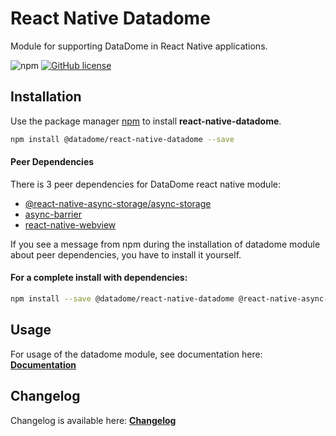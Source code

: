 # React Native Datadome

Module for supporting DataDome in React Native applications.

![npm](https://img.shields.io/npm/v/@datadome/react-native-datadome?label=npm-last-version)
[![GitHub license](https://img.shields.io/badge/license-MIT-blue.svg)](https://raw.githubusercontent.com/DataDome/react-native-datadome/master/LICENSE)


## Installation

Use the package manager [npm](https://www.npmjs.com/get-npm) to install __react-native-datadome__.

```bash
npm install @datadome/react-native-datadome --save
```

#### Peer Dependencies

There is 3 peer dependencies for DataDome react native module:
-   [@react-native-async-storage/async-storage](https://github.com/react-native-async-storage/async-storage)
-   [async-barrier](https://www.npmjs.com/package/async-barrier)
-   [react-native-webview](https://github.com/react-native-community/react-native-webview)

If you see a message from npm during the installation of datadome module about peer dependencies, you have to install it yourself.

#### For a complete install with dependencies:
```bash
npm install --save @datadome/react-native-datadome @react-native-async-storage/async-storage async-barrier react-native-webview
```

## Usage

For usage of the datadome module, see documentation here:
[__Documentation__](https://docs.datadome.co/docs/sdk-react-native)

## Changelog

Changelog is available here:
[__Changelog__](https://docs.datadome.co/docs/react-native-sdk-changelog)
